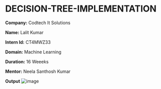 # DECISION-TREE-IMPLEMENTATION

**Company:** Codtech It Solutions

**Name:** Lalit Kumar

**Intern Id:** CT4MWZ33

**Domain:** Machine Learning

**Duration:** 16 Weeeks

**Mentor:** Neela Santhosh Kumar

**Output**
![image](https://github.com/user-attachments/assets/5465e0c9-1df9-489a-af5d-628ed670bd50)

